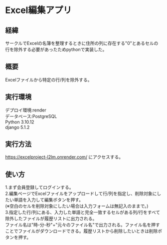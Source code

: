 # Excel編集アプリ

## 経緯
サークルでExcelの名簿を整理するときに住所の列に存在する"0"とあるセルの行を除外する必要があったためpythonで実装した。
## 概要
Excelファイルから特定の行/列を除外する。
## 実行環境
デプロイ環境:render  
データベース:PostgreSQL  
Python 3.10.12  
django 5.1.2  
## 実行方法
https://excelproject-l2lm.onrender.com/
にアクセスする。
## 使い方
1.まず会員登録してログインする。  
2.編集ページでExcelファイルをアップロードして行/列を指定し、削除対象にしたい単語を入力して編集ボタンを押す。  
(※空白のセルを削除対象にしたい場合は入力フォームは無記入のままで。)  
3.指定した行/列にある、入力した単語と完全一致するセルがある列/行をすべて除外したファイルが履歴リストに出力される。  
ファイル名は"時-分-秒"+"元々のファイル名"で出力される。ファイル名を押すことでファイルがダウンロードできる。履歴リストから削除したいときは削除ボタンを押す。
